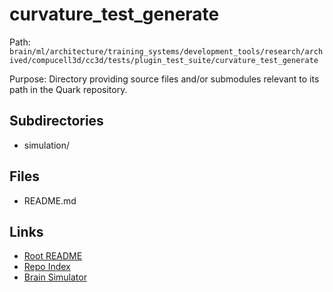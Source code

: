 # curvature_test_generate

Path: `brain/ml/architecture/training_systems/development_tools/research/archived/compucell3d/cc3d/tests/plugin_test_suite/curvature_test_generate`

Purpose: Directory providing source files and/or submodules relevant to its path in the Quark repository.

## Subdirectories
- simulation/

## Files
- README.md

## Links
- [Root README](../../../../../../../../../../../README.md)
- [Repo Index](../../../../../../../../../../../repo_index.json)
- [Brain Simulator](../../../../../../../../../../../brain/architecture/brain_simulator.py)
